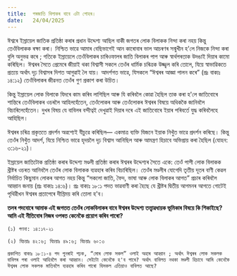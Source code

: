 ```yaml
---
title:  পৰজাতি বিলাকৰ বাবে এটা পোহৰ।
date:   24/04/2025
---
```


ঈশ্বৰে ইস্রায়েল জাতিক প্ৰতিষ্ঠা কৰাৰ প্ৰধান উদ্দেশ্য আছিল বাকী জগতৰ লোক বিলাকক নিন্দা কৰা নহয় কিন্তু তেওঁবিলাকক ৰক্ষা কৰা। নিশ্চিত ভাৱে আমাৰ বেছিভাগেই আন কাৰোবাৰ ভাল আচৰণৰ সন্মুখীন হ'লে নিজকে নিন্দা কৰা বুলি অনুভৱ কৰে ; গতিকে ইস্রায়েলে তেওঁবিলাকৰ চাৰিওফালৰ জাতি বিলাকৰ পাপ আৰু স্বাৰ্থপৰতাক উদঙাই দিয়াৰ কামো কৰিছিল। ঈশ্বৰৰ সৈতে প্ৰেমেৰে জীয়াই থকা বিশ্বাসী সকলে তেওঁৰ ধাৰ্মিক চৰিত্ৰক উজ্জ্বল কৰি তোলে, যিয়ে স্বাভাৱিকতে প্রত্যয় অৰ্থাৎ দৃঢ় বিশ্বাসৰ দিশত আগুৱাই লৈ যায়। আদর্শগত ভাৱে, যিসকলে “ঈশ্বৰৰ আজ্ঞা পালন কৰে” (প্ৰঃ বাক্যঃ ১৪:১২) তেওঁবিলাকৰ জীৱনত তেওঁৰ গুণ প্ৰকাশ কৰা উচিত।

কিন্তু ইস্রায়েল লোক বিলাকে যিদৰে কাম কৰিব লাগিছিল আৰু যি কৰিবলৈ কোৱা হৈছিল তাক কৰা হ'লে জাতিবোৰে শান্তিৰে তেওঁবিলাকৰ ওচৰলৈ আহিলহেঁতেন, তেওঁলোকৰ আৰু তেওঁলোকৰ ঈশ্বৰৰ বিষয়ে অধিককৈ জানিবলৈ বিচাৰিলেহেঁতেন। দুখৰ বিষয় যে বাবিলৰ বন্দীত্বই দেখুৱাই দিয়াৰ দৰে এই জাতিবোৰে ইয়াৰ পৰিবৰ্তে যুদ্ধ কৰিবলৈহে আহিছিল।

ঈশ্বৰৰ চৰিত্ৰ প্ৰকৃততে প্ৰদৰ্শন অৱশ্যেই যীচুৱে কৰিছিল— একমাত্ৰ ব্যক্তি যিজনে ইয়াক নিখুঁত ভাৱে প্ৰদৰ্শন কৰিছে। কিন্তু তেওঁৰ নিখুঁত আদর্শ, যিয়ে নিশ্চিত ভাৱে হৃদয়লৈ দৃঢ় বিশ্বাস আনিছিল আৰু আমন্ত্ৰণ হিচাবে অভিপ্রায় কৰা হৈছিল (যোহন: ৩:১৬-২১)।

ইস্রায়েল জাতিটোক প্ৰতিষ্ঠা কৰাৰ উদ্দেশ্য মণ্ডলী প্ৰতিষ্ঠা কৰাৰ ঈশ্বৰৰ উদ্দেশ্যৰ সৈতে একে: তেওঁ পাপী লোক বিলাকক খ্রীষ্টৰ ওচৰত আনিবলৈ তেওঁৰ লোক বিলাকক ব্যৱহাৰ কৰিব বিচাৰিছিল। তেওঁৰ মণ্ডলীৰ যোগেদি তৃতীয় দূতৰ বাণী কেৱল নিৰ্বাচিত কিছুমান লোকৰ আগত নহয় কিন্তু “সকলো জাতি, ফৈদ, ভাষা আৰু লোক বিলাকৰ আগত” প্ৰচাৰ কৰিবলৈ আহ্বান জনায় (প্রঃ বাক্যঃ ১৪:৬)। প্রঃ বাক্যঃ ১৮:১ পদত ভাৱবাণী কৰা হৈছে যে খ্ৰীষ্টৰ দ্বিতীয় আগমনৰ আগতে গোটেই পৃথিৱীখন ঈশ্বৰৰ প্ৰতাপেৰে দীপ্তিময় কৰি তোলা হ'ব।

**তলৰ পদবোৰে আমাক এই জগতত তেওঁৰ লোকবিলাকৰ বাবে ঈশ্বৰৰ উদ্দেশ্য তত্ত্বাৱধায়ক ভূমিকাৰ বিষয়ে কি শিকাইছে? আমি এই নীতিবোৰ নিজৰ ওপৰত কেনেকৈ প্ৰয়োগ কৰিব পাৰো?**

`(১) গণনা: ১৪:১৭-২১`

`(২) যিচয়াঃ ৪২:৬; যিচয়াঃ ৪৯:৬; যিচয়াঃ ৬০:৩`

`প্রকাশিত বাক্যঃ ১৮:১-৪ পদ পুনৰাই পঢ়ক, “মোৰ লোক সকল” ওলাই অহাৰ আহ্বান ; অৰ্থাৎ ঈশ্বৰৰ লোক সকলক বাবিলৰ পৰা ওলাই আহিবলৈ কৰা আহ্বান। সেইটো কেনেকৈ হ'ব পাৰে? অৰ্থাৎ বাবিলত নথকা মণ্ডলী হিচাবে আমি কেনেকৈ ঈশ্বৰৰ লোক সকলক মাতিবলৈ ব্যৱহাৰ কৰিব পাৰো যিসকল এতিয়াও বাবিলত আছে?`